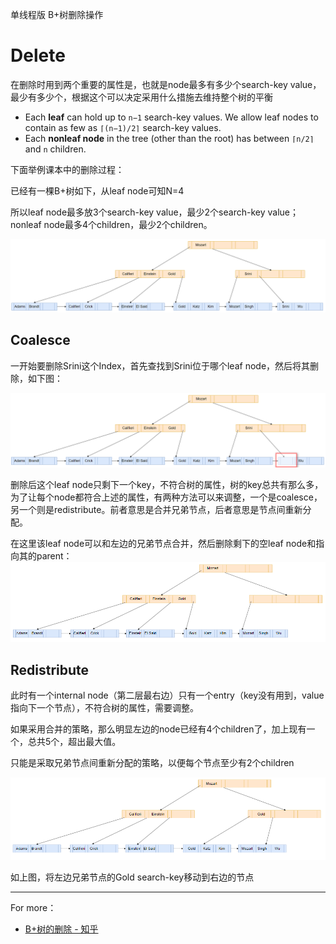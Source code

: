单线程版 B+树删除操作

# Delete

在删除时用到两个重要的属性是，也就是node最多有多少个search-key value，最少有多少个，根据这个可以决定采用什么措施去维持整个树的平衡

- Each **leaf** can hold up to `n−1` search-key values. We allow leaf nodes to contain as few as `⌈(n−1)/2⌉` search-key values.
- Each **nonleaf node** in the tree (other than the root) has between `⌈n/2⌉` and `n` children.

下面举例课本中的删除过程：

已经有一棵B+树如下，从leaf node可知N=4

所以leaf node最多放3个search-key value，最少2个search-key value；nonleaf node最多4个children，最少2个children。

<!--对于nonleaf node来讲是按children计算，对于leaf node是search-key value，单位不一样，但是n还是通用的。因为nonleaf node还要指向下一个节点，其实它的search-key value就是children，因为nonleaf node第一个entry的特殊性，所以这里区分开免得混乱。总的来说，对于nonleaf node讲的是多少个children，这样可以记得还有第一个entry的特殊性，对于leaf node则讲有多少个search-key value，因为其不用指向下一个node，对于连接下一个leaf node的实现，有一个next_page_id_属性-->

![image-20231221131829600](CMU445-Project2-BPlusTree-Delete-Single-Threaded/image-20231221131829600.png)

## Coalesce

一开始要删除Srini这个Index，首先查找到Srini位于哪个leaf node，然后将其删除，如下图：

![image-20231221132730578](CMU445-Project2-BPlusTree-Delete-Single-Threaded/image-20231221132730578.png)

删除后这个leaf node只剩下一个key，不符合树的属性，树的key总共有那么多，为了让每个node都符合上述的属性，有两种方法可以来调整，一个是coalesce，另一个则是redistribute。前者意思是合并兄弟节点，后者意思是节点间重新分配。

在这里该leaf node可以和左边的兄弟节点合并，然后删除剩下的空leaf node和指向其的parent：
![image-20231221222245038](CMU445-Project2-BPlusTree-Delete-Single-Threaded/image-20231221222245038.png)

## Redistribute

此时有一个internal node（第二层最右边）只有一个entry（key没有用到，value指向下一个节点），不符合树的属性，需要调整。

如果采用合并的策略，那么明显左边的node已经有4个children了，加上现有一个，总共5个，超出最大值。

只能是采取兄弟节点间重新分配的策略，以便每个节点至少有2个children

![image-20231221225624417](CMU445-Project2-BPlusTree-Delete-Single-Threaded/image-20231221225624417.png)

如上图，将左边兄弟节点的Gold search-key移动到右边的节点









---

For more：

- [B+树的删除 - 知乎](https://zhuanlan.zhihu.com/p/375685969)